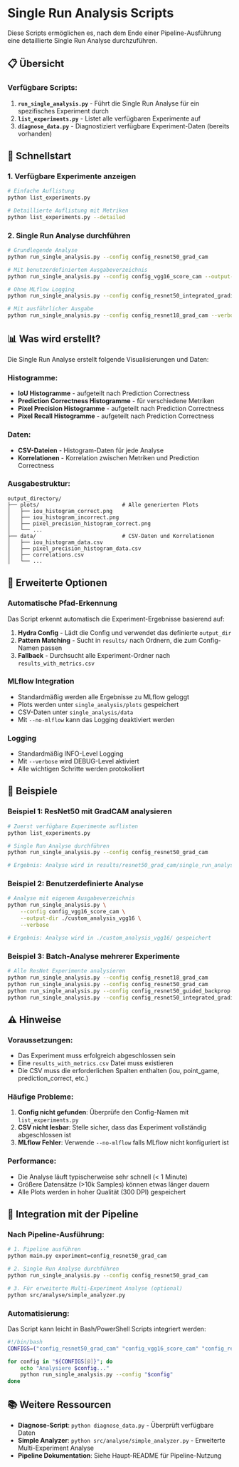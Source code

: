# Single Run Analysis Scripts

Diese Scripts ermöglichen es, nach dem Ende einer Pipeline-Ausführung eine detaillierte Single Run Analyse durchzuführen.

## 📋 Übersicht

### Verfügbare Scripts:

1. **`run_single_analysis.py`** - Führt die Single Run Analyse für ein spezifisches Experiment durch
2. **`list_experiments.py`** - Listet alle verfügbaren Experimente auf
3. **`diagnose_data.py`** - Diagnostiziert verfügbare Experiment-Daten (bereits vorhanden)

## 🚀 Schnellstart

### 1. Verfügbare Experimente anzeigen
```bash
# Einfache Auflistung
python list_experiments.py

# Detaillierte Auflistung mit Metriken
python list_experiments.py --detailed
```

### 2. Single Run Analyse durchführen
```bash
# Grundlegende Analyse
python run_single_analysis.py --config config_resnet50_grad_cam

# Mit benutzerdefiniertem Ausgabeverzeichnis
python run_single_analysis.py --config config_vgg16_score_cam --output-dir my_analysis

# Ohne MLflow Logging
python run_single_analysis.py --config config_resnet50_integrated_gradients --no-mlflow

# Mit ausführlicher Ausgabe
python run_single_analysis.py --config config_resnet18_grad_cam --verbose
```

## 📊 Was wird erstellt?

Die Single Run Analyse erstellt folgende Visualisierungen und Daten:

### Histogramme:
- **IoU Histogramme** - aufgeteilt nach Prediction Correctness
- **Prediction Correctness Histogramme** - für verschiedene Metriken
- **Pixel Precision Histogramme** - aufgeteilt nach Prediction Correctness
- **Pixel Recall Histogramme** - aufgeteilt nach Prediction Correctness

### Daten:
- **CSV-Dateien** - Histogram-Daten für jede Analyse
- **Korrelationen** - Korrelation zwischen Metriken und Prediction Correctness

### Ausgabestruktur:
```
output_directory/
├── plots/                          # Alle generierten Plots
│   ├── iou_histogram_correct.png
│   ├── iou_histogram_incorrect.png
│   ├── pixel_precision_histogram_correct.png
│   └── ...
├── data/                           # CSV-Daten und Korrelationen
│   ├── iou_histogram_data.csv
│   ├── pixel_precision_histogram_data.csv
│   ├── correlations.csv
│   └── ...
```

## 🔧 Erweiterte Optionen

### Automatische Pfad-Erkennung
Das Script erkennt automatisch die Experiment-Ergebnisse basierend auf:
1. **Hydra Config** - Lädt die Config und verwendet das definierte `output_dir`
2. **Pattern Matching** - Sucht in `results/` nach Ordnern, die zum Config-Namen passen
3. **Fallback** - Durchsucht alle Experiment-Ordner nach `results_with_metrics.csv`

### MLflow Integration
- Standardmäßig werden alle Ergebnisse zu MLflow geloggt
- Plots werden unter `single_analysis/plots` gespeichert
- CSV-Daten unter `single_analysis/data`
- Mit `--no-mlflow` kann das Logging deaktiviert werden

### Logging
- Standardmäßig INFO-Level Logging
- Mit `--verbose` wird DEBUG-Level aktiviert
- Alle wichtigen Schritte werden protokolliert

## 📝 Beispiele

### Beispiel 1: ResNet50 mit GradCAM analysieren
```bash
# Zuerst verfügbare Experimente auflisten
python list_experiments.py

# Single Run Analyse durchführen
python run_single_analysis.py --config config_resnet50_grad_cam

# Ergebnis: Analyse wird in results/resnet50_grad_cam/single_run_analysis/ gespeichert
```

### Beispiel 2: Benutzerdefinierte Analyse
```bash
# Analyse mit eigenem Ausgabeverzeichnis
python run_single_analysis.py \
    --config config_vgg16_score_cam \
    --output-dir ./custom_analysis_vgg16 \
    --verbose

# Ergebnis: Analyse wird in ./custom_analysis_vgg16/ gespeichert
```

### Beispiel 3: Batch-Analyse mehrerer Experimente
```bash
# Alle ResNet Experimente analysieren
python run_single_analysis.py --config config_resnet18_grad_cam
python run_single_analysis.py --config config_resnet50_grad_cam
python run_single_analysis.py --config config_resnet50_guided_backprop
python run_single_analysis.py --config config_resnet50_integrated_gradients
```

## ⚠️ Hinweise

### Voraussetzungen:
- Das Experiment muss erfolgreich abgeschlossen sein
- Eine `results_with_metrics.csv` Datei muss existieren
- Die CSV muss die erforderlichen Spalten enthalten (iou, point_game, prediction_correct, etc.)

### Häufige Probleme:
1. **Config nicht gefunden**: Überprüfe den Config-Namen mit `list_experiments.py`
2. **CSV nicht lesbar**: Stelle sicher, dass das Experiment vollständig abgeschlossen ist
3. **MLflow Fehler**: Verwende `--no-mlflow` falls MLflow nicht konfiguriert ist

### Performance:
- Die Analyse läuft typischerweise sehr schnell (< 1 Minute)
- Größere Datensätze (>10k Samples) können etwas länger dauern
- Alle Plots werden in hoher Qualität (300 DPI) gespeichert

## 🔄 Integration mit der Pipeline

### Nach Pipeline-Ausführung:
```bash
# 1. Pipeline ausführen
python main.py experiment=config_resnet50_grad_cam

# 2. Single Run Analyse durchführen
python run_single_analysis.py --config config_resnet50_grad_cam

# 3. Für erweiterte Multi-Experiment Analyse (optional)
python src/analyse/simple_analyzer.py
```

### Automatisierung:
Das Script kann leicht in Bash/PowerShell Scripts integriert werden:

```bash
#!/bin/bash
CONFIGS=("config_resnet50_grad_cam" "config_vgg16_score_cam" "config_resnet18_grad_cam")

for config in "${CONFIGS[@]}"; do
    echo "Analysiere $config..."
    python run_single_analysis.py --config "$config"
done
```

## 📚 Weitere Ressourcen

- **Diagnose-Script**: `python diagnose_data.py` - Überprüft verfügbare Daten
- **Simple Analyzer**: `python src/analyse/simple_analyzer.py` - Erweiterte Multi-Experiment Analyse
- **Pipeline Dokumentation**: Siehe Haupt-README für Pipeline-Nutzung